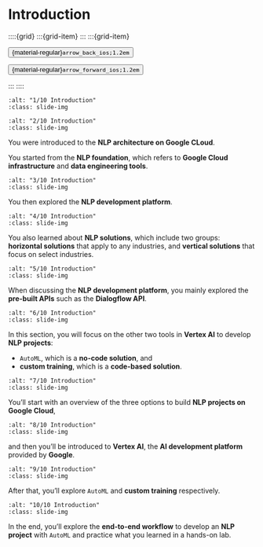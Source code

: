 # Introduction

<aside class="margin sidebar">

::::{grid}
:::{grid-item}
:::
:::{grid-item}
<div id="slide-controls" class="btn-toolbar justify-content-between">

<button id="arrow_back" class="sd-btn">{material-regular}`arrow_back_ios;1.2em`</button>

<button id="arrow_forward" class="sd-btn">{material-regular}`arrow_forward_ios;1.2em`</button>
</div>
:::
::::
</aside>
<div class="slides">
<div>

```{image} ../../../images/gcp_courses/nlp_on_gcp/nlp_with_vertex_ai/intro/001.jpg
:alt: "1/10 Introduction"
:class: slide-img
```
<div class="cell tag_remove-input tag_output_scroll docutils container">
<div class="cell_output docutils container">


</div>
</div>
</div>
</div>
<div class="slides">
<div>

```{image} ../../../images/gcp_courses/nlp_on_gcp/nlp_with_vertex_ai/intro/002.jpg
:alt: "2/10 Introduction"
:class: slide-img
```
<div class="cell tag_remove-input tag_output_scroll docutils container">
<div class="cell_output docutils container">

You were introduced to the **NLP architecture on Google CLoud**.

You started from the **NLP foundation**, which refers to **Google Cloud infrastructure** and **data engineering tools**.
</div>
</div>
</div>
</div>
<div class="slides">
<div>

```{image} ../../../images/gcp_courses/nlp_on_gcp/nlp_with_vertex_ai/intro/003.jpg
:alt: "3/10 Introduction"
:class: slide-img
```
<div class="cell tag_remove-input tag_output_scroll docutils container">
<div class="cell_output docutils container">

You then explored the **NLP development platform**.
</div>
</div>
</div>
</div>
<div class="slides">
<div>

```{image} ../../../images/gcp_courses/nlp_on_gcp/nlp_with_vertex_ai/intro/004.jpg
:alt: "4/10 Introduction"
:class: slide-img
```
<div class="cell tag_remove-input tag_output_scroll docutils container">
<div class="cell_output docutils container">

You also learned about **NLP solutions**, which include two groups: **horizontal solutions** that apply to any industries, and **vertical solutions** that focus on select industries.
</div>
</div>
</div>
</div>
<div class="slides">
<div>

```{image} ../../../images/gcp_courses/nlp_on_gcp/nlp_with_vertex_ai/intro/005.jpg
:alt: "5/10 Introduction"
:class: slide-img
```
<div class="cell tag_remove-input tag_output_scroll docutils container">
<div class="cell_output docutils container">

When discussing the **NLP development platform**, you mainly explored the **pre-built APIs** such as the **Dialogflow API**.
</div>
</div>
</div>
</div>
<div class="slides">
<div>

```{image} ../../../images/gcp_courses/nlp_on_gcp/nlp_with_vertex_ai/intro/006.jpg
:alt: "6/10 Introduction"
:class: slide-img
```
<div class="cell tag_remove-input tag_output_scroll docutils container">
<div class="cell_output docutils container">

In this section, you will focus on the other two tools in **Vertex AI** to develop **NLP projects**:
* `AutoML`, which is a **no-code solution**, and 
* **custom training**, which is a **code-based solution**.
</div>
</div>
</div>
</div>
<div class="slides">
<div>

```{image} ../../../images/gcp_courses/nlp_on_gcp/nlp_with_vertex_ai/intro/007.jpg
:alt: "7/10 Introduction"
:class: slide-img
```
<div class="cell tag_remove-input tag_output_scroll docutils container">
<div class="cell_output docutils container">

You’ll start with an overview of the three options to build **NLP projects on Google Cloud**,
</div>
</div>
</div>
</div>
<div class="slides">
<div>

```{image} ../../../images/gcp_courses/nlp_on_gcp/nlp_with_vertex_ai/intro/008.jpg
:alt: "8/10 Introduction"
:class: slide-img
```
<div class="cell tag_remove-input tag_output_scroll docutils container">
<div class="cell_output docutils container">

and then you’ll be introduced to **Vertex AI**, the **AI development platform** provided by **Google**.
</div>
</div>
</div>
</div>
<div class="slides">
<div>

```{image} ../../../images/gcp_courses/nlp_on_gcp/nlp_with_vertex_ai/intro/009.jpg
:alt: "9/10 Introduction"
:class: slide-img
```
<div class="cell tag_remove-input tag_output_scroll docutils container">
<div class="cell_output docutils container">

After that, you’ll explore `AutoML` and **custom training** respectively.
</div>
</div>
</div>
</div>
<div class="slides">
<div>

```{image} ../../../images/gcp_courses/nlp_on_gcp/nlp_with_vertex_ai/intro/010.jpg
:alt: "10/10 Introduction"
:class: slide-img
```
<div class="cell tag_remove-input tag_output_scroll docutils container">
<div class="cell_output docutils container">

In the end, you’ll explore the **end-to-end workflow** to develop an **NLP project** with `AutoML` and practice what you learned in a hands-on lab.
</div>
</div>
</div>
</div>
